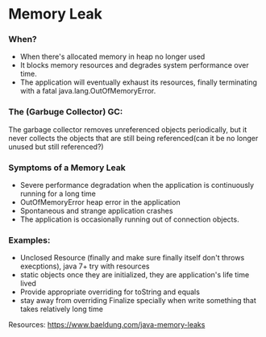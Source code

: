 # Memory Leak

### When?
- When there's allocated memory in heap no longer used
- It blocks memory resources and degrades system performance over time.
- The application will eventually exhaust its resources, finally terminating with a fatal java.lang.OutOfMemoryError.


### The (Garbuge Collector) GC:
The garbage collector removes unreferenced objects periodically, but it never collects the objects that are still being referenced(can it be no longer unused but still referenced?)

### Symptoms of a Memory Leak
- Severe performance degradation when the application is continuously running for a long time
- OutOfMemoryError heap error in the application
- Spontaneous and strange application crashes
- The application is occasionally running out of connection objects.

### Examples:

- Unclosed Resource (finally and make sure finally itself don't throws execptions), java 7+ try with resources
- static objects once they are initialized, they are application's life time lived
- Provide appropriate overriding for toString and equals
- stay away from overriding Finalize specially when write something that takes relatively long time 


Resources:
https://www.baeldung.com/java-memory-leaks
